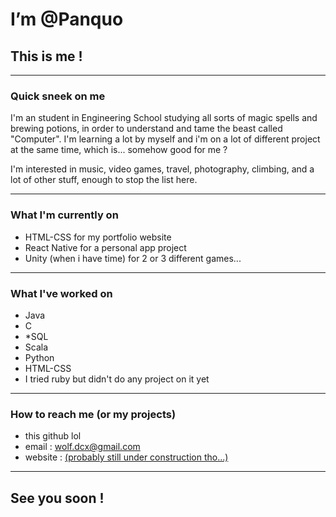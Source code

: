 # I’m @Panquo
## This is me !

---
### Quick sneek on me

I'm an student in Engineering School studying all sorts of magic spells and brewing potions, in order to understand and tame the beast called "Computer".
I'm learning a lot by myself and i'm on a lot of different project at the same time, which is... somehow good for me ?

I'm interested in music, video games, travel, photography, climbing, and a lot of other stuff, enough to stop the list here.

---
### What I'm currently on 

- HTML-CSS for my portfolio website
- React Native for a personal app project
- Unity (when i have time) for 2 or 3 different games...

---
### What I've worked on 

- Java
- C
- *SQL
- Scala
- Python
- HTML-CSS
- I tried ruby but didn't do any project on it yet

---
### How to reach me (or my projects)

- this github lol
- email : wolf.dcx@gmail.com
- website : [(probably still under construction tho...)](http://panquo.github.io) 

---
## See you soon !

